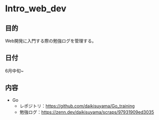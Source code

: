 # Intro_web_dev

## 目的

Web開発に入門する際の勉強ログを管理する。

## 日付

6月中旬~

## 内容

- Go
  - レポジトリ：https://github.com/daikisuyama/Go_training
  - 勉強ログ：https://zenn.dev/daikisuyama/scraps/97931909ed3035


